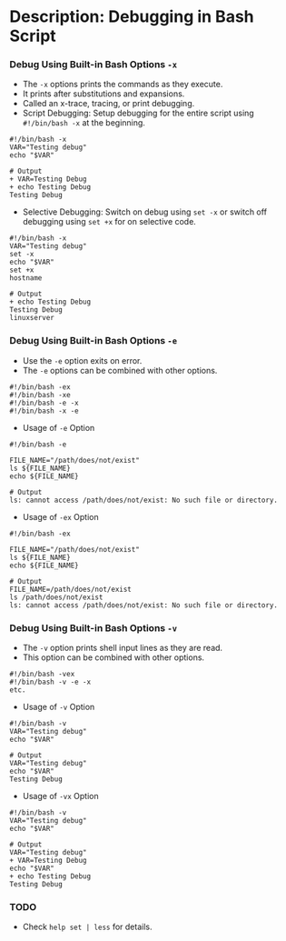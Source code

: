 # Description: Debugging in Bash Script

### Debug Using Built-in Bash Options `-x` 
* The `-x` options prints the commands as they execute.
* It prints after substitutions and expansions.
* Called an x-trace, tracing, or print debugging.
* Script Debugging: Setup debugging for the entire script using `#!/bin/bash -x` at the beginning.
``` 
#!/bin/bash -x
VAR="Testing debug"
echo "$VAR"

# Output
+ VAR=Testing Debug
+ echo Testing Debug
Testing Debug
```
* Selective Debugging: Switch on debug using `set -x` or switch off debugging using `set +x` for on selective code.
``` 
#!/bin/bash -x
VAR="Testing debug"
set -x
echo "$VAR"
set +x
hostname

# Output
+ echo Testing Debug
Testing Debug
linuxserver
```

### Debug Using Built-in Bash Options `-e` 
* Use the `-e` option exits on error.
* The `-e` options can be combined with other options.
``` 
#!/bin/bash -ex
#!/bin/bash -xe
#!/bin/bash -e -x
#!/bin/bash -x -e
```
* Usage of `-e` Option
```
#!/bin/bash -e

FILE_NAME="/path/does/not/exist"
ls ${FILE_NAME}
echo ${FILE_NAME}

# Output
ls: cannot access /path/does/not/exist: No such file or directory.
```
* Usage of `-ex` Option
```
#!/bin/bash -ex

FILE_NAME="/path/does/not/exist"
ls ${FILE_NAME}
echo ${FILE_NAME}

# Output
FILE_NAME=/path/does/not/exist
ls /path/does/not/exist
ls: cannot access /path/does/not/exist: No such file or directory.
```

### Debug Using Built-in Bash Options `-v`
* The `-v` option prints shell input lines as they are read.
* This option can be combined with other options.
``` 
#!/bin/bash -vex
#!/bin/bash -v -e -x
etc.
```
* Usage of `-v` Option
``` 
#!/bin/bash -v
VAR="Testing debug"
echo "$VAR"

# Output
VAR="Testing debug"
echo "$VAR"
Testing Debug
```
* Usage of `-vx` Option
``` 
#!/bin/bash -v
VAR="Testing debug"
echo "$VAR"

# Output
VAR="Testing debug"
+ VAR=Testing Debug
echo "$VAR"
+ echo Testing Debug
Testing Debug
```

### TODO
* Check `help set | less` for details.
